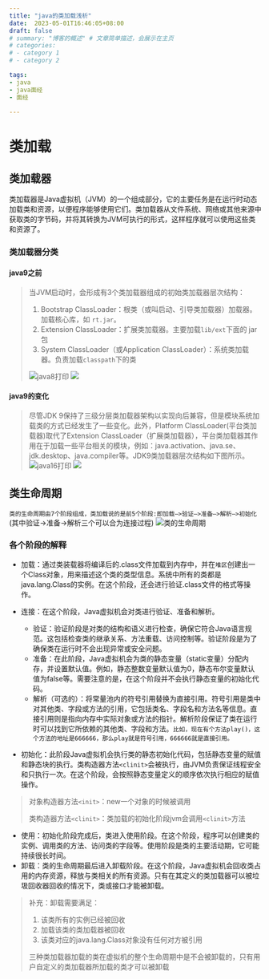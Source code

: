 ```yaml
---
title: "java的类加载浅析"
date:  2023-05-01T16:46:05+08:00
draft: false
# summary: "博客的概述" # 文章简单描述，会展示在主页
# categories:
# - category 1
# - category 2

tags:
- java
- java面经
- 面经

---
```


# 类加载

## 类加载器

类加载器是Java虚拟机（JVM）的一个组成部分，它的主要任务是在运行时动态加载类和资源，以便程序能够使用它们。类加载器从文件系统、网络或其他来源中获取类的字节码，并将其转换为JVM可执行的形式，这样程序就可以使用这些类和资源了。

### 类加载器分类

#### java9之前

>当JVM启动时，会形成有3个类加载器组成的初始类加载器层次结构：
>
>1. Bootstrap ClassLoader：根类（或叫启动、引导类加载器）加载器。加载核心库，如 `rt.jar`。
>2. Extension ClassLoader：扩展类加载器。主要加载`lib/ext`下面的 jar 包  
>3. System ClassLoader（或Application ClassLoader）：系统类加载器。负责加载`classpath`下的类
>
>![java8打印](https://jsdelivr.codeqihan.com/gh/MysticalDream/images/assets/202311122323485.png)
>![](https://jsdelivr.codeqihan.com/gh/MysticalDream/images/assets/202311122324087.png)


#### java9的变化

>尽管JDK 9保持了三级分层类加载器架构以实现向后兼容，但是模块系统加载类的方式已经发生了一些变化。此外，Platform ClassLoader(平台类加载器)取代了Extension ClassLoader（扩展类加载器），平台类加载器其作用在于加载一些平台相关的模块，例如：java.activation、java.se、jdk.desktop、java.compiler等。JDK9类加载器层次结构如下图所示。
![java16打印](https://jsdelivr.codeqihan.com/gh/MysticalDream/images/assets/202311122324951.png)
![](https://jsdelivr.codeqihan.com/gh/MysticalDream/images/assets/202311122324529.png)


## 类生命周期
`类的生命周期由7个阶段组成，类加载说的是前5个阶段:即加载—>验证—>准备—>解析—>初始化`
(其中验证->准备->解析三个可以合为连接过程)
![类的生命周期](https://jsdelivr.codeqihan.com/gh/MysticalDream/images/assets/202311122325470.png)


### 各个阶段的解释
- 加载：通过类装载器将编译后的.class文件加载到内存中，并在`堆区`创建出一个Class对象，用来描述这个类的类型信息。系统中所有的类都是java.lang.Class的实例。在这个阶段，还会进行验证.class文件的格式等操作。
- 连接：在这个阶段，Java虚拟机会对类进行验证、准备和解析。
  - 验证：验证阶段是对类的结构和语义进行检查，确保它符合Java语言规范。这包括检查类的继承关系、方法重载、访问控制等。验证阶段是为了确保类在运行时不会出现异常或安全问题。
  - 准备：在此阶段，Java虚拟机会为类的静态变量（static变量）分配内存，并设置默认值。例如，静态整数变量默认值为0，静态布尔变量默认值为false等。需要注意的是，在这个阶段并不会执行静态变量的初始化代码。
  - 解析（可选的）：将常量池内的符号引用替换为直接引用。符号引用是类中对其他类、字段或方法的引用，它包括类名、字段名和方法名等信息。直接引用则是指向内存中实际对象或方法的指针。解析阶段保证了类在运行时可以找到它所依赖的其他类、字段和方法。`比如，现在有个方法play()，这个方法的地址是666666，那么play就是符号引用，666666就是直接引用。`

- 初始化：此阶段Java虚拟机会执行类的静态初始化代码，包括静态变量的赋值和静态块的执行。类构造器方法`<clinit>`会被执行，由JVM负责保证线程安全和只执行一次。在这个阶段，会按照静态变量定义的顺序依次执行相应的赋值操作。
>对象构造器方法`<init>`：new一个对象的时候被调用
>
>类构造器方法`<clinit>`：类加载的初始化阶段jvm会调用`<clinit>`方法
- 使用：初始化阶段完成后，类进入使用阶段。在这个阶段，程序可以创建类的实例、调用类的方法、访问类的字段等。使用阶段是类的主要活动期，它可能持续很长时间。
- 卸载：类的生命周期最后进入卸载阶段。在这个阶段，Java虚拟机会回收类占用的内存资源，释放与类相关的所有资源。只有在其定义的类加载器可以被垃圾回收器回收的情况下，类或接口才能被卸载。

>补充：卸载需要满足：
>1. 该类所有的实例已经被回收
>2. 加载该类的类加载器被回收
>3. 该类对应的java.lang.Class对象没有任何对方被引用
>
>三种类加载器加载的类在虚拟机的整个生命周期中是不会被卸载的，只有用户自定义的类加载器所加载的类才可以被卸载




